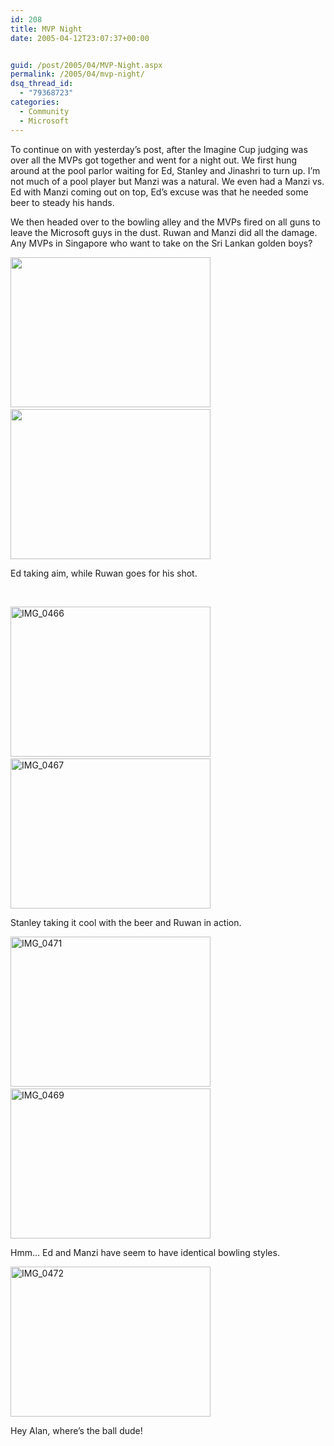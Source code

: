 ```yaml
---
id: 208
title: MVP Night
date: 2005-04-12T23:07:37+00:00


guid: /post/2005/04/MVP-Night.aspx
permalink: /2005/04/mvp-night/
dsq_thread_id:
  - "79368723"
categories:
  - Community
  - Microsoft
---
```

<p>To continue on with yesterday&rsquo;s post, after the Imagine Cup judging was over all the MVPs got together and went for a night out. We first hung around at the pool parlor waiting for Ed, Stanley and Jinashri to turn up. I&rsquo;m not much of a pool player but Manzi was a natural. We even had a Manzi vs. Ed with Manzi coming out on top, Ed&rsquo;s excuse was that he needed some beer to steady his hands.</p>
<p>We then headed over to the bowling alley and the MVPs fired on all guns to leave the Microsoft guys in the dust. Ruwan and Manzi did all the damage. Any MVPs in Singapore who want to take on the Sri Lankan golden boys?</p>
<p><img height="240" alt="" src="http://www.merill.net/wp-content/uploads/contentbinary/IMG_0458_small.jpg" width="320" border="0" />&nbsp; <img height="240" alt="" src="http://www.merill.net/wp-content/uploads/contentbinary/IMG_0457_small.jpg" width="320" border="0" /></p>
<p>Ed taking aim, while Ruwan goes for his shot.</p>
<p>&nbsp;</p>
<p><img height="240" alt="IMG_0466" src="http://www.merill.net/wp-content/uploads/contentbinary/IMG_0466_small.jpg" width="320" border="0" />&nbsp;<img height="240" alt="IMG_0467" src="http://www.merill.net/wp-content/uploads/contentbinary/IMG_0467_small.jpg" width="320" border="0" /></p>
<p>Stanley taking it cool with the beer and Ruwan in action.</p>
<p><img height="240" alt="IMG_0471" src="http://www.merill.net/wp-content/uploads/contentbinary/IMG_0471_small.jpg" width="320" border="0" />&nbsp; <img height="240" alt="IMG_0469" src="http://www.merill.net/wp-content/uploads/contentbinary/IMG_0469_small.jpg" width="320" border="0" /></p>
<p>Hmm&hellip; Ed and Manzi have seem to have identical bowling styles.</p>
<p><img height="240" alt="IMG_0472" src="http://www.merill.net/wp-content/uploads/contentbinary/IMG_0472_small.jpg" width="320" border="0" /></p>
<p>Hey Alan, where&rsquo;s the ball dude!</p>